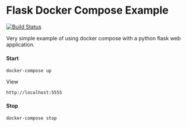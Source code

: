 # Flask Docker Compose Example

[![Build Status](https://travis-ci.com/brandonserna/flask-docker-compose.svg?branch=master)](https://travis-ci.com/brandonserna/flask-docker-compose)

Very simple example of using docker compose with a python flask web application.

#### Start

```docker-compose up```

View

```http://localhost:5555```

#### Stop

```docker-compose stop```